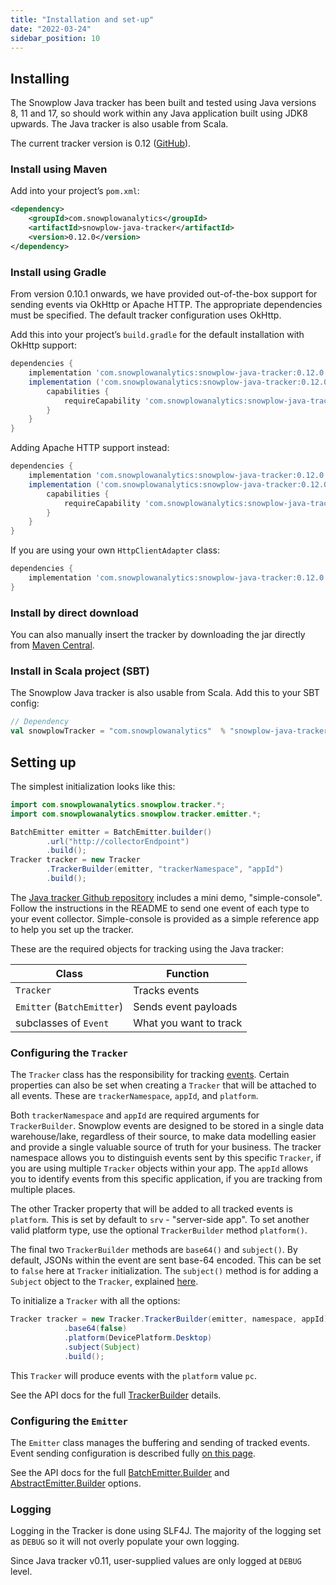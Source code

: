 ```yaml
---
title: "Installation and set-up"
date: "2022-03-24"
sidebar_position: 10
---
```


## Installing

The Snowplow Java tracker has been built and tested using Java versions 8, 11 and 17, so should work within any Java application built using JDK8 upwards. The Java tracker is also usable from Scala.

The current tracker version is 0.12 ([GitHub](https://github.com/snowplow/snowplow-java-tracker)).

### Install using Maven

Add into your project’s `pom.xml`:

```xml
<dependency>
    <groupId>com.snowplowanalytics</groupId>
    <artifactId>snowplow-java-tracker</artifactId>
    <version>0.12.0</version>
</dependency>
```

### Install using Gradle

From version 0.10.1 onwards, we have provided out-of-the-box support for sending events via OkHttp or Apache HTTP. The appropriate dependencies must be specified. The default tracker configuration uses OkHttp.

Add this into your project’s `build.gradle` for the default installation with OkHttp support:

```gradle
dependencies {
    implementation 'com.snowplowanalytics:snowplow-java-tracker:0.12.0'
    implementation ('com.snowplowanalytics:snowplow-java-tracker:0.12.0') {
        capabilities {
            requireCapability 'com.snowplowanalytics:snowplow-java-tracker-okhttp-support'
        }
    }
}
```

Adding Apache HTTP support instead:

```gradle
dependencies {
    implementation 'com.snowplowanalytics:snowplow-java-tracker:0.12.0'
    implementation ('com.snowplowanalytics:snowplow-java-tracker:0.12.0') {
        capabilities {
            requireCapability 'com.snowplowanalytics:snowplow-java-tracker-apachehttp-support'
        }
    }
}
```

If you are using your own `HttpClientAdapter` class:

```gradle
dependencies {
    implementation 'com.snowplowanalytics:snowplow-java-tracker:0.12.0'
}
```

### Install by direct download

You can also manually insert the tracker by downloading the jar directly from [Maven Central](https://search.maven.org/search?q=a:snowplow-java-tracker).

### Install in Scala project (SBT)

The Snowplow Java tracker is also usable from Scala. Add this to your SBT config:

```scala
// Dependency
val snowplowTracker = "com.snowplowanalytics"  % "snowplow-java-tracker"  % "0.12.0"
```

## Setting up

The simplest initialization looks like this:

```java
import com.snowplowanalytics.snowplow.tracker.*;
import com.snowplowanalytics.snowplow.tracker.emitter.*;

BatchEmitter emitter = BatchEmitter.builder()
        .url("http://collectorEndpoint")
        .build();
Tracker tracker = new Tracker
        .TrackerBuilder(emitter, "trackerNamespace", "appId")
        .build();
```

The [Java tracker Github repository](https://github.com/snowplow/snowplow-java-tracker) includes a mini demo, "simple-console". Follow the instructions in the README to send one event of each type to your event collector. Simple-console is provided as a simple reference app to help you set up the tracker.

These are the required objects for tracking using the Java tracker:

| Class                      | Function               |
|----------------------------|------------------------|
| `Tracker`                  | Tracks events          |
| `Emitter` (`BatchEmitter`) | Sends event payloads   |
| subclasses of `Event`      | What you want to track |

### Configuring the `Tracker`

The `Tracker` class has the responsibility for tracking [events](/docs/collecting-data/collecting-from-own-applications/java-tracker/tracking-events/index.md). Certain properties can also be set when creating a `Tracker` that will be attached to all events. These are `trackerNamespace`, `appId`, and `platform`.

Both `trackerNamespace` and `appId` are required arguments for `TrackerBuilder`. Snowplow events are designed to be stored in a single data warehouse/lake, regardless of their source, to make data modelling easier and provide a single valuable source of truth for your business. The tracker namespace allows you to distinguish events sent by this specific `Tracker`, if you are using multiple `Tracker` objects within your app. The `appId` allows you to identify events from this specific application, if you are tracking from multiple places.

The other Tracker property that will be added to all tracked events is `platform`. This is set by default to `srv` - "server-side app". To set another valid platform type, use the optional `TrackerBuilder` method `platform()`.

The final two `TrackerBuilder` methods are `base64()` and `subject()`. By default, JSONs within the event are sent base-64 encoded. This can be set to `false` here at `Tracker` initialization. The `subject()` method is for adding a `Subject` object to the `Tracker`, explained [here](/docs/collecting-data/collecting-from-own-applications/java-tracker/tracking-specific-client-side-properties/index.md).

To initialize a `Tracker` with all the options:

```java
Tracker tracker = new Tracker.TrackerBuilder(emitter, namespace, appId)
            .base64(false)
            .platform(DevicePlatform.Desktop)
            .subject(Subject)
            .build();
```

This `Tracker` will produce events with the `platform` value `pc`.

See the API docs for the full [TrackerBuilder](https://snowplow.github.io/snowplow-java-tracker/index.html?com/snowplowanalytics/snowplow/tracker/Tracker.TrackerBuilder.html) details.

### Configuring the `Emitter`

The `Emitter` class manages the buffering and sending of tracked events. Event sending configuration is described fully [on this page](/docs/collecting-data/collecting-from-own-applications/java-tracker/configuring-how-events-are-sent/index.md).

See the API docs for the full [BatchEmitter.Builder](https://snowplow.github.io/snowplow-java-tracker/index.html?com/snowplowanalytics/snowplow/tracker/emitter/BatchEmitter.Builder.html) and [AbstractEmitter.Builder](https://snowplow.github.io/snowplow-java-tracker/index.html?com/snowplowanalytics/snowplow/tracker/emitter/AbstractEmitter.Builder.html) options.

### Logging

Logging in the Tracker is done using SLF4J. The majority of the logging set as `DEBUG` so it will not overly populate your own logging.

Since Java tracker v0.11, user-supplied values are only logged at `DEBUG` level.
